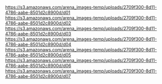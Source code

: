 <p>
<a href="https://s3.amazonaws.com/arena_images-temp/uploads/2709f300-8d11-4786-aabe-8501d2c8900d/d01">https://s3.amazonaws.com/arena_images-temp/uploads/2709f300-8d11-4786-aabe-8501d2c8900d/d01</a><br>
<a href="https://s3.amazonaws.com/arena_images-temp/uploads/2709f300-8d11-4786-aabe-8501d2c8900d/d02">https://s3.amazonaws.com/arena_images-temp/uploads/2709f300-8d11-4786-aabe-8501d2c8900d/d02</a><br>
<a href="https://s3.amazonaws.com/arena_images-temp/uploads/2709f300-8d11-4786-aabe-8501d2c8900d/d03">https://s3.amazonaws.com/arena_images-temp/uploads/2709f300-8d11-4786-aabe-8501d2c8900d/d03</a><br>
<a href="https://s3.amazonaws.com/arena_images-temp/uploads/2709f300-8d11-4786-aabe-8501d2c8900d/d04">https://s3.amazonaws.com/arena_images-temp/uploads/2709f300-8d11-4786-aabe-8501d2c8900d/d04</a><br>
<a href="https://s3.amazonaws.com/arena_images-temp/uploads/2709f300-8d11-4786-aabe-8501d2c8900d/d05">https://s3.amazonaws.com/arena_images-temp/uploads/2709f300-8d11-4786-aabe-8501d2c8900d/d05</a><br>
<a href="https://s3.amazonaws.com/arena_images-temp/uploads/2709f300-8d11-4786-aabe-8501d2c8900d/d06">https://s3.amazonaws.com/arena_images-temp/uploads/2709f300-8d11-4786-aabe-8501d2c8900d/d06</a><br>
<a href="https://s3.amazonaws.com/arena_images-temp/uploads/2709f300-8d11-4786-aabe-8501d2c8900d/d07">https://s3.amazonaws.com/arena_images-temp/uploads/2709f300-8d11-4786-aabe-8501d2c8900d/d07</a>
</p>
